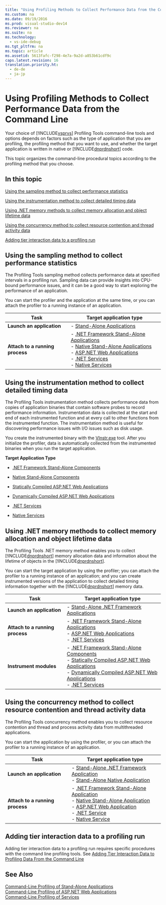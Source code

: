 ```yaml
---
title: "Using Profiling Methods to Collect Performance Data from the Command Line"
ms.custom: na
ms.date: 09/19/2016
ms.prod: visual-studio-dev14
ms.reviewer: na
ms.suite: na
ms.technology: 
  - vs-ide-debug
ms.tgt_pltfrm: na
ms.topic: article
ms.assetid: 5613fafc-f298-4e7a-9a2d-a853b61cdf9c
caps.latest.revision: 16
translation.priority.ht: 
  - de-de
  - ja-jp
---
```

# Using Profiling Methods to Collect Performance Data from the Command Line
Your choice of [!INCLUDE[vsprvs](../vs140/includes/vsprvs_md.md)] Profiling Tools command-line tools and options depends on factors such as the type of application that you are profiling, the profiling method that you want to use, and whether the target application is written in native or [!INCLUDE[dnprdnshort](../vs140/includes/dnprdnshort_md.md)] code.  
  
 This topic organizes the command-line procedural topics according to the profiling method that you choose.  
  
## In this topic  
 [Using the sampling method to collect performance statistics](#BKMK_Using_the_sampling_method_to_collect_performance_statistics)  
  
 [Using the instrumentation method to collect detailed timing data](#BKMK_Using_the_instrumentation_method_to_collect_detailed_timing_data)  
  
 [Using .NET memory methods to collect memory allocation and object lifetime data](#BKMK_Using__NET_memory_methods_to_collect_memory_allocation_and_object_lifetime_data)  
  
 [Using the concurrency method to collect resource contention and thread activity data](#BKMK_Using_the_concurrency_method_to_collect_resource_contention_and_thread_activity_data)  
  
 [Adding tier interaction data to a profiling run](#BKMK_Adding_tier_interaction_data_to_a_profiling_run)  
  
##  <a name="BKMK_Using_the_sampling_method_to_collect_performance_statistics"></a> Using the sampling method to collect performance statistics  
 The Profiling Tools sampling method collects performance data at specified intervals in a profiling run. Sampling data can provide insights into CPU-bound performance issues, and it can be a good way to start exploring the performance of an application.  
  
 You can start the profiler and the application at the same time, or you can attach the profiler to a running instance of an application.  
  
|Task|Target application type|  
|----------|-----------------------------|  
|**Launch an application**|-   [Stand-Alone Applications](../vs140/How-to--Launch-a-Stand-Alone-Application-with-the-Profiler-and-Collect-Application-Statistics-by-Using-the-Command-Line.md)|  
|**Attach to a running process**|-   [.NET Framework Stand-Alone Applications](../vs140/How-to--Attach-the-Profiler-to-a-.NET-Framework-Stand-Alone-Application-and-Collect-Application-Statistics-by-Using-the-Command-Line.md)<br />-   [Native Stand-Alone Applications](../vs140/How-to--Attach-the-Profiler-to-a-Native-Stand-Alone-Application-and-Collect-Application-Statistics-by-Using-the-Command-Line.md)<br />-   [ASP.NET Web Applications](../vs140/How-to--Attach-the-Profiler-to-an-ASP.NET-Web-Application-to-Collect-Application-Statistics-by-Using-the-Command-Line.md)<br />-   [.NET Services](../vs140/How-to--Attach-the-Profiler-to-a-.NET-Service-to-Collect-Application-Statistics-by-Using-the-Command-Line.md)<br />-   [Native Services](../vs140/How-to--Attach-the-Profiler-to-a-Native-Service-to-Collect-Application-Statistics-by-Using-the-Command-Line.md)|  
  
##  <a name="BKMK_Using_the_instrumentation_method_to_collect_detailed_timing_data"></a> Using the instrumentation method to collect detailed timing data  
 The Profiling Tools instrumentation method collects performance data from copies of application binaries that contain software probes to record performance information. Instrumentation data is collected at the start and end of each instrumented function and at every call to other functions from the instrumented function. The instrumentation method is useful for discovering performance issues with I/O issues such as disk usage.  
  
 You create the instrumented binary with the [VInstr.exe](../vs140/VSInstr.md) tool. After you initialize the profiler, data is automatically collected from the instrumented binaries when you run the target application.  
  
 **Target Application Type**  
  
-   [.NET Framework Stand-Alone Components](../vs140/How-to--Instrument-a-Stand-Alone-.NET-Framework-Component-and-Collect-Timing-Data-with-the-Profiler-from-the-Command-Line.md)  
  
-   [Native Stand-Alone Components](../vs140/How-to--Instrument-a-Native-Stand-Alone-Component-and-Collect-Timing-Data-with-the-Profiler-from-the-Command-Line.md)  
  
-   [Statically Compiled ASP.NET Web Applications](../vs140/How-to--Instrument-a-Statically-Compiled-ASP.NET-Web-Application-and-Collect-Detailed-Timing-Data-with-the-Profiler-by-Using-the-Command-Line.md)  
  
-   [Dynamically Compiled ASP.NET Web Applications](../vs140/How-to--Instrument-a-Dynamically-Compiled-ASP.NET-Web-Application-and-Collect-Detailed-Timing-Data-with-the-Profiler-by-Using-the-Command-Line.md)  
  
-   [.NET Services](../vs140/How-to--Instrument-a-.NET-Service-and-Collect-Detailed-Timing-Data-by-Using-the-Profiler-Command-Line.md)  
  
-   [Native Services](../vs140/How-to--Instrument-a-Native-Service-and-Collect-Detailed-Timing-Data-by-Using-the-Profiler-Command-Line.md)  
  
##  <a name="BKMK_Using__NET_memory_methods_to_collect_memory_allocation_and_object_lifetime_data"></a> Using .NET memory methods to collect memory allocation and object lifetime data  
 The Profiling Tools .NET memory method enables you to collect [!INCLUDE[dnprdnshort](../vs140/includes/dnprdnshort_md.md)] memory allocation data and information about the lifetime of objects in the [!INCLUDE[dnprdnshort](../vs140/includes/dnprdnshort_md.md)].  
  
 You can start the target application by using the profiler; you can attach the profiler to a running instance of an application; and you can create instrumented versions of the application to collect detailed timing information together with the [!INCLUDE[dnprdnshort](../vs140/includes/dnprdnshort_md.md)] memory data.  
  
|Task|Target application type|  
|----------|-----------------------------|  
|**Launch an application**|-   [Stand-Alone .NET Framework Applications](../vs140/How-to--Launch-a-Stand-Alone-.NET-Framework-Application-with-the-Profiler-to-Collect-Memory-Data-by-Using-the-Command-Line.md)|  
|**Attach to a running process**|-   [.NET Framework Stand-Alone Applications](../vs140/How-to--Attach-the-Profiler-to-a-.NET-Framework-Stand-Alone-Application-to-Collect-Memory-Data-by-Using-the-Command-Line.md)<br />-   [ASP.NET Web Applications](../vs140/How-to--Attach-the-Profiler-to-an-ASP.NET-Web-Application-to-Collect-Memory-Data-by-Using-the-Command-Line.md)<br />-   [.NET Services](../vs140/How-to--Attach-the-Profiler-to-a-.NET-Service-to-Collect-Memory-Data-by-Using-the-Command-Line.md)|  
|**Instrument modules**|-   [.NET Framework Stand-Alone Components](../vs140/How-to--Instrument-a-Stand-Alone-.NET-Framework-Component-and-Collect-Memory-Data-with-the-Profiler-by-Using-the-Command-Line.md)<br />-   [Statically Compiled ASP.NET Web Applications](../vs140/How-to--Instrument-a-Statically-Compiled-ASP.NET-Web-Application-and-Collect-Memory-Data-by-Using-the-Profiler-Command-Line.md)<br />-   [Dynamically Compiled ASP.NET Web Applications](../vs140/How-to--Instrument-a-Dynamically-Compiled-ASP.NET-Web-Application-and-Collect-Memory-Data-by-Using-the-Profiler-Command-Line.md)<br />-   [.NET Services](../vs140/How-to--Instrument-a-.NET-Framework-Service-and-Collect-Memory-Data-by-Using-the-Profiler-Command-Line.md)|  
  
##  <a name="BKMK_Using_the_concurrency_method_to_collect_resource_contention_and_thread_activity_data"></a> Using the concurrency method to collect resource contention and thread activity data  
 The Profiling Tools concurrency method enables you to collect resource contention and thread and process activity data from multithreaded applications.  
  
 You can start the application by using the profiler, or you can attach the profiler to a running instance of an application.  
  
|Task|Target application type|  
|----------|-----------------------------|  
|**Launch an application**|-   [Stand-Alone .NET Framework Application](../vs140/How-to--Launch-a-Stand-Alone-.NET-Framework-Application-with-the-Profiler-to-Collect-Concurrency-Data-by-Using-the-Command-Line.md)<br />-   [Stand-Alone Native Application](../vs140/How-to--Launch-a-Stand-Alone-Native-Application-with-the-Profiler-to-Collect-Concurrency-Data-by-Using-the-Command-Line.md)|  
|**Attach to a running process**|-   [.NET Framework Stand-Alone Application](../vs140/How-to--Attach-the-Profiler-to-a-.NET-Framework-Stand-Alone-Application-to-Collect-Concurrency-Data-by-Using-the-Command-Line.md)<br />-   [Native Stand-Alone Application](../vs140/How-to--Attach-the-Profiler-to-a-Native-Stand-Alone-Application-and-Collect-Concurrency-Data-by-Using-the-Command-Line.md)<br />-   [ASP.NET Web Application](../vs140/How-to--Attach-the-Profiler-to-an-ASP.NET-Web-Application-to-Collect-Concurrency-Data-by-Using-the-Command-Line.md)<br />-   [.NET Service](../vs140/How-to--Attach-the-Profiler-to-a-.NET-Service-to-Collect-Concurrency-Data-by-Using-the-Command-Line.md)<br />-   [Native Service](../vs140/How-to--Attach-the-Profiler-to-a-Native-Service-to-Collect-Concurrency-Data-by-Using-the-Command-Line.md)|  
  
##  <a name="BKMK_Adding_tier_interaction_data_to_a_profiling_run"></a> Adding tier interaction data to a profiling run  
 Adding tier interaction data to a profiling run requires specific procedures with the command line profiling tools. See [Adding Tier Interaction Data to Profiling Data From the Command Line](../vs140/Adding-tier-interaction-data-from-the-command-line.md)  
  
## See Also  
 [Command-Line Profiling of Stand-Alone Applications](../vs140/Command-Line-Profiling-of-Stand-Alone-Applications.md)   
 [Command-Line Profiling of ASP.NET Web Applications](../vs140/Command-Line-Profiling-of-ASP.NET-Web-Applications.md)   
 [Command-Line Profiling of Services](../vs140/Command-Line-Profiling-of-Services.md)